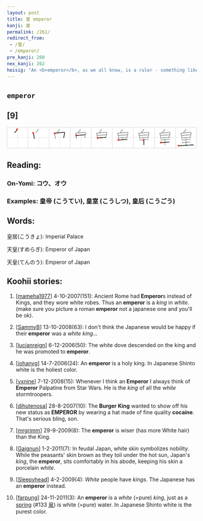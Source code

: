 ```yaml
---
layout: post
title: 皇 emperor
kanji: 皇
permalink: /261/
redirect_from:
 - /皇/
 - /emperor/
pre_kanji: 260
nex_kanji: 262
heisig: "An <b>emperor</b>, as we all know, is a ruler - something like a <i>king</i> but higher in status. The <i>white bird</i> perched above the <i>king</i>, elevating him to <b>imperial</b> heights, is the messenger he sends back and forth to the gods to request advice and special favors, something that <i>white birds</i> have long done in folklore throughout the world."
---
```


## `emperor`

## [9]

<div class="stroke"><img src="../images/E79A87.png" /></div>

## Reading:

### On-Yomi: コウ、オウ

### Examples: 皇帝 (こうてい), 皇室 (こうしつ), 皇后 (こうごう)

## Words:

皇居(こうきょ): Imperial Palace

天皇(すめらぎ): Emperor of Japan

天皇(てんのう): Emperor of Japan

## Koohii stories:

1) [<a href="http://kanji.koohii.com/profile/mameha1977">mameha1977</a>] 4-10-2007(151): Ancient Rome had<strong> Emperor</strong>s instead of Kings, and they wore white robes. Thus an<strong> emperor</strong> is a <em>king</em> in <em>white</em>. (make sure you picture a roman<strong> emperor</strong> not a japanese one and you&#039;ll be ok). 

2) [<a href="http://kanji.koohii.com/profile/SammyB">SammyB</a>] 13-10-2008(63): I don&#039;t think the Japanese would be happy if their<strong> emperor</strong> was a <em>white king</em>... 

3) [<a href="http://kanji.koohii.com/profile/lucianreign">lucianreign</a>] 6-12-2006(50): The white dove descended on the king and he was promoted to<strong> emperor</strong>. 

4) [<a href="http://kanji.koohii.com/profile/johanvg">johanvg</a>] 14-7-2006(24): An<strong> emperor</strong> is a holy king. In Japanese Shinto white is the holiest color. 

5) [<a href="http://kanji.koohii.com/profile/vxnine">vxnine</a>] 7-12-2008(15): Whenever I think an<strong> Emperor</strong> I always think of<strong> Emperor</strong> Palpatine from Star Wars. He is the <em>king</em> of all the <em>white</em> stormtroopers. 

6) [<a href="http://kanji.koohii.com/profile/dihutenosa">dihutenosa</a>] 28-8-2007(10): The <strong>Burger King</strong> wanted to show off his new status as<strong> EMPEROR</strong> by wearing a hat made of fine quality <strong>cocaine</strong>. That&#039;s serious bling, son. 

7) [<a href="http://kanji.koohii.com/profile/mrgrimm">mrgrimm</a>] 29-9-2009(8): The<strong> emperor</strong> is wiser (has more White hair) than the King. 

8) [<a href="http://kanji.koohii.com/profile/Gaignun">Gaignun</a>] 1-2-2011(7): In feudal Japan, white skin symbolizes nobility. While the peasants&#039; skin brown as they toil under the hot sun, Japan&#039;s <em>king</em>, the<strong> emperor</strong>, sits comfortably in his abode, keeping his skin a porcelain <em>white</em>. 

9) [<a href="http://kanji.koohii.com/profile/Sleepyhead">Sleepyhead</a>] 4-2-2009(4): <em>White</em> people have <em>kings</em>. The Japanese has an<strong> emperor</strong> instead. 

10) [<a href="http://kanji.koohii.com/profile/farpung">farpung</a>] 24-11-2011(3): An<strong> emperor</strong> is a <em>white</em> (=pure) <em>king</em>, just as a <a href="../133">spring</a> <span class="index">(#133 <a href="http://jisho.org/kanji/details/泉">泉</a>)</span> is white (=pure) water. In Japanese Shinto white is the purest color. 
